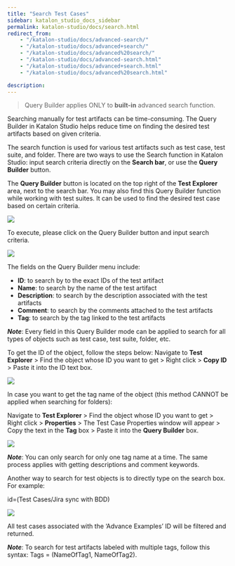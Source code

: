 ```yaml
---
title: "Search Test Cases"
sidebar: katalon_studio_docs_sidebar
permalink: katalon-studio/docs/search.html
redirect_from:
    - "/katalon-studio/docs/advanced-search/"
    - "/katalon-studio/docs/advanced+search/"
    - "/katalon-studio/docs/advanced%20search/"
    - "/katalon-studio/docs/advanced-search.html"
    - "/katalon-studio/docs/advanced+search.html"
    - "/katalon-studio/docs/advanced%20search.html"

description: 
---
```

> Query Builder applies ONLY to **built-in** advanced search function.

Searching manually for test artifacts can be time-consuming. The Query Builder in Katalon Studio helps reduce time on finding the desired test artifacts based on given criteria.

The search function is used for various test artifacts such as test case, test suite, and folder.
There are two ways to use the Search function in Katalon Studio: input search criteria directly on the **Search bar**, or use the **Query Builder** button.

The **Query Builder** button is located on the top right of the **Test Explorer** area, next to the search bar. You may also find this Query Builder function while working with test suites. It can be used to find the desired test case based on certain criteria.

![](https://github.com/katalon-studio/docs-images/raw/master/katalon-studio/docs/search/Advance-Search-Button-Location.png)

To execute, please click on the Query Builder button and input search criteria.

![](https://github.com/katalon-studio/docs-images/raw/master/katalon-studio/docs/search/advance-search-box.png)

The fields on the Query Builder menu include:
- **ID**: to search by to the exact IDs of the test artifact
- **Name**: to search by the name of the test artifact
- **Description**: to search by the description associated with the test artifacts
- **Comment**: to search by the comments attached to the test artifacts
- **Tag**: to search by the tag linked to the test artifacts

***Note***: Every field in this Query Builder mode can be applied to search for all types of objects such as test case, test suite, folder, etc.

To get the ID of the object, follow the steps below:
Navigate to **Test Explorer** > Find the object whose ID you want to get > Right click > **Copy ID** > Paste it into the ID text box.

![](https://github.com/katalon-studio/docs-images/raw/master/katalon-studio/docs/search/Copy-ID.png)

In case you want to get the tag name of the object (this method CANNOT be applied when searching for folders):

Navigate to **Test Explorer** > Find the object whose ID you want to get > Right click > **Properties** > The Test Case Properties window will appear > Copy the text in the **Tag** box > Paste it into the **Query Builder** box.

![](https://github.com/katalon-studio/docs-images/raw/master/katalon-studio/docs/search/Test-Case-Properties.png)
  
***Note***: You can only search for only one tag name at a time. The same process applies with getting descriptions and comment keywords.

Another way to search for test objects is to directly type on the search box. For example:

id=(Test Cases/Jira sync with BDD) 

![](https://github.com/katalon-studio/docs-images/raw/master/katalon-studio/docs/search/1.png)

All test cases associated with the ‘Advance Examples’ ID will be filtered and returned.
 
***Note***: To search for test artifacts labeled with multiple tags, follow this syntax: Tags = (NameOfTag1, NameOfTag2).




